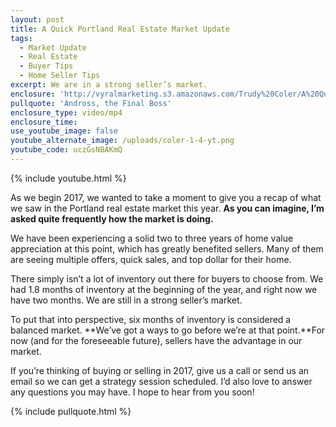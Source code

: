 ```yaml
---
layout: post
title: A Quick Portland Real Estate Market Update
tags:
  - Market Update
  - Real Estate
  - Buyer Tips
  - Home Seller Tips
excerpt: We are in a strong seller’s market.
enclosure: 'http://vyralmarketing.s3.amazonaws.com/Trudy%20Coler/A%20Quick%20Portland%20Real%20Estate%20Market%20Update.mp4'
pullquote: 'Andross, the Final Boss'
enclosure_type: video/mp4
enclosure_time:
use_youtube_image: false
youtube_alternate_image: /uploads/coler-1-4-yt.png
youtube_code: uczGsNBAKmQ
---
```



{% include youtube.html %}

As we begin 2017, we wanted to take a moment to give you a recap of what we saw in the Portland real estate market this year. **As you can imagine, I’m asked quite frequently how the market is doing.**

We have been experiencing a solid two to three years of home value appreciation at this point, which has greatly benefited sellers. Many of them are seeing multiple offers, quick sales, and top dollar for their home.

There simply isn’t a lot of inventory out there for buyers to choose from. We had 1.8 months of inventory at the beginning of the year, and right now we have two months. We are still in a strong seller’s market.

To put that into perspective, six months of inventory is considered a balanced market. **We’ve got a ways to go before we’re at that point.**For now (and for the foreseeable future), sellers have the advantage in our market.

If you’re thinking of buying or selling in 2017, give us a call or send us an email so we can get a strategy session scheduled. I’d also love to answer any questions you may have. I hope to hear from you soon!

{% include pullquote.html %}